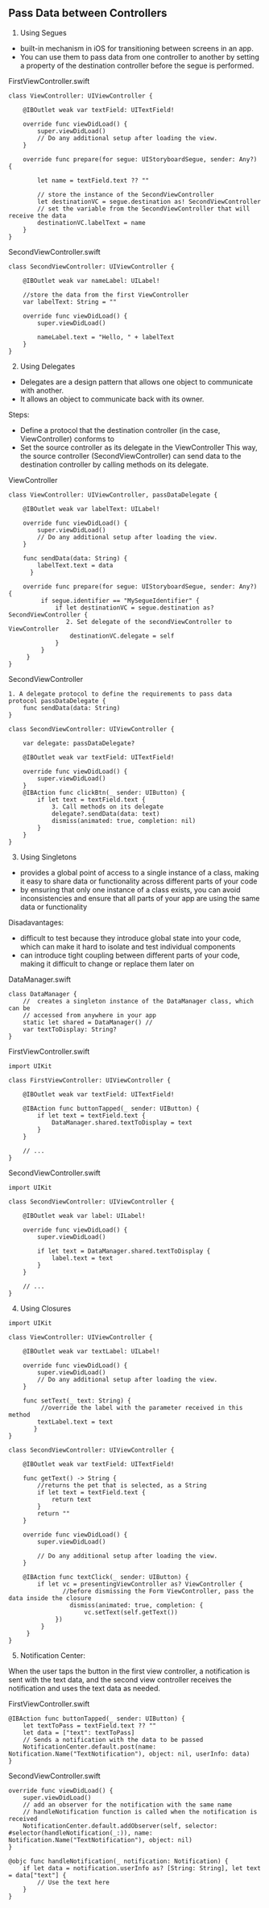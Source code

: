 ## Pass Data between Controllers

1. Using Segues 
- built-in mechanism in iOS for transitioning between screens in an app. 
- You can use them to pass data from one controller to another by setting a property of the destination controller before the segue is performed.

FirstViewController.swift

```
class ViewController: UIViewController {

    @IBOutlet weak var textField: UITextField!
    
    override func viewDidLoad() {
        super.viewDidLoad()
        // Do any additional setup after loading the view.
    }

    override func prepare(for segue: UIStoryboardSegue, sender: Any?) {
            
        let name = textField.text ?? ""
            
        // store the instance of the SecondViewController
        let destinationVC = segue.destination as! SecondViewController
        // set the variable from the SecondViewController that will receive the data
        destinationVC.labelText = name
    }
}
```

SecondViewController.swift

```
class SecondViewController: UIViewController {

    @IBOutlet weak var nameLabel: UILabel!
    
    //store the data from the first ViewController
    var labelText: String = ""
    
    override func viewDidLoad() {
        super.viewDidLoad()

        nameLabel.text = "Hello, " + labelText
    }
}
```

2. Using Delegates

- Delegates are a design pattern that allows one object to communicate with another. 
- It allows an object to communicate back with its owner.

Steps:
- Define a protocol that the destination controller (in the case, ViewController) conforms to 
- Set the source controller as its delegate in the ViewController This way, the source controller (SecondViewController) can send data to the destination controller by calling methods on its delegate.

ViewController

```
class ViewController: UIViewController, passDataDelegate {

    @IBOutlet weak var labelText: UILabel!
    
    override func viewDidLoad() {
        super.viewDidLoad()
        // Do any additional setup after loading the view.
    }
    
    func sendData(data: String) {
        labelText.text = data
      }
    
    override func prepare(for segue: UIStoryboardSegue, sender: Any?) {
         if segue.identifier == "MySegueIdentifier" {
             if let destinationVC = segue.destination as? SecondViewController {
                2. Set delegate of the secondViewController to ViewController
                 destinationVC.delegate = self
             }
         }
     }
}
```

SecondViewController
```
1. A delegate protocol to define the requirements to pass data
protocol passDataDelegate {
    func sendData(data: String)
}

class SecondViewController: UIViewController {
    
    var delegate: passDataDelegate?

    @IBOutlet weak var textField: UITextField!

    override func viewDidLoad() {
        super.viewDidLoad()
    }
    @IBAction func clickBtn(_ sender: UIButton) {
        if let text = textField.text {
            3. Call methods on its delegate
            delegate?.sendData(data: text)
            dismiss(animated: true, completion: nil)
        }
    }
}
```

3. Using Singletons

- provides a global point of access to a single instance of a class, making it easy to share data or functionality across different parts of your code
- by ensuring that only one instance of a class exists, you can avoid inconsistencies and ensure that all parts of your app are using the same data or functionality

Disadavantages:
- difficult to test because they introduce global state into your code, which can make it hard to isolate and test individual components
- can introduce tight coupling between different parts of your code, making it difficult to change or replace them later on

DataManager.swift 
```
class DataManager {
    //  creates a singleton instance of the DataManager class, which can be 
    // accessed from anywhere in your app
    static let shared = DataManager() // 
    var textToDisplay: String?
}
```

FirstViewController.swift 

```
import UIKit

class FirstViewController: UIViewController {

    @IBOutlet weak var textField: UITextField!

    @IBAction func buttonTapped(_ sender: UIButton) {
        if let text = textField.text {
            DataManager.shared.textToDisplay = text
        }
    }
    
    // ...
}
```

SecondViewController.swift 
```
import UIKit

class SecondViewController: UIViewController {

    @IBOutlet weak var label: UILabel!

    override func viewDidLoad() {
        super.viewDidLoad()

        if let text = DataManager.shared.textToDisplay {
            label.text = text
        }
    }
    
    // ...
}
```

4. Using Closures

```
import UIKit

class ViewController: UIViewController {

    @IBOutlet weak var textLabel: UILabel!
    
    override func viewDidLoad() {
        super.viewDidLoad()
        // Do any additional setup after loading the view.
    }
    
    func setText(_ text: String) {
         //override the label with the parameter received in this method
        textLabel.text = text
       }
}
```

```
class SecondViewController: UIViewController {

    @IBOutlet weak var textField: UITextField!
    
    func getText() -> String {
        //returns the pet that is selected, as a String
        if let text = textField.text {
            return text
        }
        return ""
    }
    
    override func viewDidLoad() {
        super.viewDidLoad()

        // Do any additional setup after loading the view.
    }
    
    @IBAction func textClick(_ sender: UIButton) {
        if let vc = presentingViewController as? ViewController {
               //before dismissing the Form ViewController, pass the data inside the closure
                 dismiss(animated: true, completion: {
                     vc.setText(self.getText())
             })
         }
     }
}
```

5. Notification Center:

 When the user taps the button in the first view controller, a notification is sent with the text data, and the second view controller receives the notification and uses the text data as needed.

FirstViewController.swift
```
@IBAction func buttonTapped(_ sender: UIButton) {
    let textToPass = textField.text ?? ""
    let data = ["text": textToPass]
    // Sends a notification with the data to be passed
    NotificationCenter.default.post(name: Notification.Name("TextNotification"), object: nil, userInfo: data)
}
```

SecondViewController.swift
```
override func viewDidLoad() {
    super.viewDidLoad()
    // add an observer for the notification with the same name
    // handleNotification function is called when the notification is received
    NotificationCenter.default.addObserver(self, selector: #selector(handleNotification(_:)), name: Notification.Name("TextNotification"), object: nil)
}

@objc func handleNotification(_ notification: Notification) {
    if let data = notification.userInfo as? [String: String], let text = data["text"] {
        // Use the text here
    }
}
```